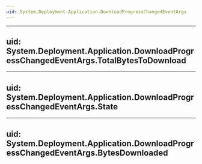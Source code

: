 ```yaml
---
uid: System.Deployment.Application.DownloadProgressChangedEventArgs
---
```


---
uid: System.Deployment.Application.DownloadProgressChangedEventArgs.TotalBytesToDownload
---

---
uid: System.Deployment.Application.DownloadProgressChangedEventArgs.State
---

---
uid: System.Deployment.Application.DownloadProgressChangedEventArgs.BytesDownloaded
---
